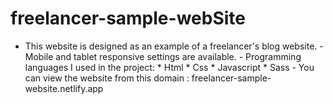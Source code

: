 # freelancer-sample-webSite
- This website is designed as an example of a freelancer's blog website. - Mobile and tablet responsive settings are available. - Programming languages ​​I used in the project: * Html * Css * Javascript * Sass - You can view the website from this domain : freelancer-sample-website.netlify.app
